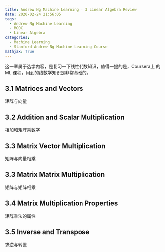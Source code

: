 ```yaml
---
title: Andrew Ng Machine Learning - 3 Linear Algebra Review
date: 2020-02-24 21:56:05
tags:
  - Andrew Ng Machine Learning
  - MOOC
  - Linear Algebra
categories:
  - Machine Learning
  - Stanford Andrew Ng Machine Learning Course
mathjax: True
---
```

这一章属于选学内容，是复习一下线性代数知识，值得一提的是，Coursera上 的 ML 课程，用到的线数学知识是非常基础的。
## 3.1 Matrices and Vectors
矩阵与向量

## 3.2 Addition and Scalar Multiplication
相加和矩阵乘数字
## 3.3 Matrix Vector Multiplication
矩阵与向量相乘

## 3.3 Matrix Matrix Multiplication
矩阵与矩阵相乘

## 3.4 Matrix Multiplication Properties
矩阵乘法的属性

## 3.5 Inverse and Transpose
求逆与转置
